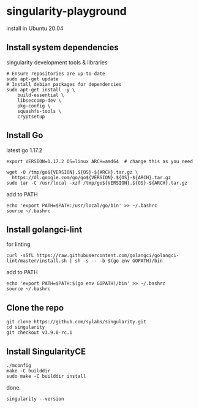 # singularity-playground
install in Ubuntu 20.04
## Install system dependencies
singularity development tools & libraries
```
# Ensure repositories are up-to-date
sudo apt-get update
# Install debian packages for dependencies
sudo apt-get install -y \
    build-essential \
    libseccomp-dev \
    pkg-config \
    squashfs-tools \
    cryptsetup
```

## Install Go
latest go 1.17.2
```
export VERSION=1.17.2 OS=linux ARCH=amd64  # change this as you need

wget -O /tmp/go${VERSION}.${OS}-${ARCH}.tar.gz \
  https://dl.google.com/go/go${VERSION}.${OS}-${ARCH}.tar.gz
sudo tar -C /usr/local -xzf /tmp/go${VERSION}.${OS}-${ARCH}.tar.gz
```
add to PATH
```
echo 'export PATH=$PATH:/usr/local/go/bin' >> ~/.bashrc
source ~/.bashrc
```

## Install golangci-lint
for linting
```
curl -sSfL https://raw.githubusercontent.com/golangci/golangci-lint/master/install.sh | sh -s -- -b $(go env GOPATH)/bin
```
add to PATH
```
echo 'export PATH=$PATH:$(go env GOPATH)/bin' >> ~/.bashrc
source ~/.bashrc
```

## Clone the repo
```
git clone https://github.com/sylabs/singularity.git
cd singularity
git checkout v3.9.0-rc.1
```

## Install SingularityCE

```
./mconfig
make -C builddir
sudo make -C builddir install
```

done.
```
singularity --version
```
